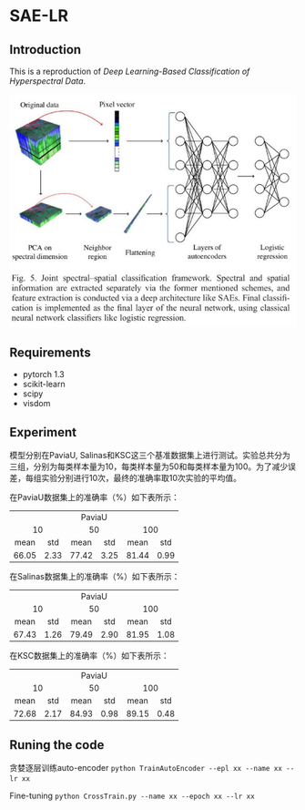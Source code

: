 # SAE-LR
## Introduction
This is a reproduction of *Deep Learning-Based Classification of Hyperspectral Data*.

![SAE_LR](img/SAE_LR.JPG)

## Requirements
* pytorch 1.3
* scikit-learn
* scipy
* visdom

## Experiment
模型分别在PaviaU, Salinas和KSC这三个基准数据集上进行测试。实验总共分为三组，分别为每类样本量为10，每类样本量为50和每类样本量为100。为了减少误差，每组实验分别进行10次，最终的准确率取10次实验的平均值。

在PaviaU数据集上的准确率（%）如下表所示：

<table>
<tr align="center">
<td colspan="6">PaviaU</td>
</tr>
<tr align="center">
<td colspan="2">10</td>
<td colspan="2">50</td>
<td colspan="2">100</td>
</tr>
<tr align="center">
<td>mean</td>
<td>std</td>
<td>mean</td>
<td>std</td>
<td>mean</td>
<td>std</td>
</tr>
<tr align="center">
<td>66.05</td>
<td>2.33</td>
<td>77.42</td>
<td>3.25</td>
<td>81.44</td>
<td>0.99</td>
</tr>
</table>

在Salinas数据集上的准确率（%）如下表所示：

<table>
<tr align="center">
<td colspan="6">PaviaU</td>
</tr>
<tr align="center">
<td colspan="2">10</td>
<td colspan="2">50</td>
<td colspan="2">100</td>
</tr>
<tr align="center">
<td>mean</td>
<td>std</td>
<td>mean</td>
<td>std</td>
<td>mean</td>
<td>std</td>
</tr>
<tr align="center">
<td>67.43</td>
<td>1.26</td>
<td>79.49</td>
<td>2.90</td>
<td>81.95</td>
<td>1.08</td>
</tr>
</table>

在KSC数据集上的准确率（%）如下表所示：
<table>
<tr align="center">
<td colspan="6">PaviaU</td>
</tr>
<tr align="center">
<td colspan="2">10</td>
<td colspan="2">50</td>
<td colspan="2">100</td>
</tr>
<tr align="center">
<td>mean</td>
<td>std</td>
<td>mean</td>
<td>std</td>
<td>mean</td>
<td>std</td>
</tr>
<tr align="center">
<td>72.68</td>
<td>2.17</td>
<td>84.93</td>
<td>0.98</td>
<td>89.15</td>
<td>0.48</td>
</tr>
</table>

## Runing the code
贪婪逐层训练auto-encoder `python TrainAutoEncoder --epl xx --name xx --lr xx`

Fine-tuning `python CrossTrain.py --name xx --epoch xx --lr xx`